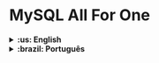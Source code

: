 # MySQL All For One

<details>
  <summary markdown="span"><strong>:us: English</strong></summary><br />
  
## :page_with_curl: About

This is the second project of the Back-end curriculum developed at Trybe.

In this project I developed SQL queries to manipulate and access data from a database previously implemented.
<br />

## :man_technologist: Skills

* Create SQL queries to manipulate and access data from a database.
<br />

## :hammer_and_wrench: Tools

* SQL
* Docker
* MySQL

</details>

<details>
  <summary markdown="span"><strong>:brazil: Português</strong></summary><br />
  
## :page_with_curl: Sobre

Esse é o segundo projeto desenvolvido na Trybe do módulo de Back-end.

Neste projeto desenvolvi queries SQL para manipular e acessar dados de um banco de dados que já estava previamente implementado.
<br />

## :man_technologist: Habilidades
* Criar queries SQL para manipular e acessar dados de um banco de dados.
<br />

## :hammer_and_wrench: Ferramentas

* SQL
* Docker
* MySQL

</details>
